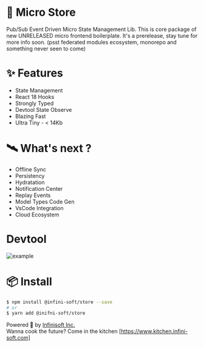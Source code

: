 # 🌠 Micro Store

Pub/Sub Event Driven Micro State Management Lib. This is core package of new UNRELEASED micro frontend boilerplate. It's a prerelease, stay tune for more info soon. (psst federated modules ecosystem, monorepo and something never seen to come)

# ✨ Features

- State Management
- React 18 Hooks
- Strongly Typed
- Devtool State Observe
- Blazing Fast
- Ultra Tiny - < 14Kb

# 🛰️ What's next ?

- Offline Sync
- Persistency
- Hydratation
- Notification Center
- Replay Events
- Model Types Code Gen
- VsCode Integration
- Cloud Ecosystem

# Devtool
![example](https://s3.amazonaws.com/storage.infini-soft.com/public/assets/store.gif)

# 📦 Install

```bash
$ npm install @infini-soft/store --save
# or
$ yarn add @inifni-soft/store
```

Powered 🚀 by [Infinisoft Inc.](https://www.infini-soft.com)
<br>
Wanna cook the future? Come in the kitchen [https://www.kitchen.infini-soft.com]
